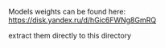 Models weights can be found here:
https://disk.yandex.ru/d/hGic6FWNg8GmRQ

extract them directly to this directory
